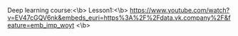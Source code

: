 Deep learning course:<\b>
Lesson1:<\b>
https://www.youtube.com/watch?v=EV47cGQV6nk&embeds_euri=https%3A%2F%2Fdata.vk.company%2F&feature=emb_imp_woyt <\b>
